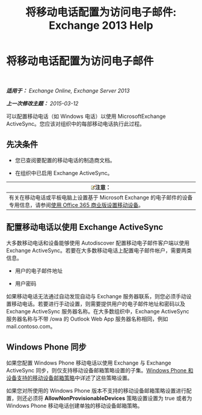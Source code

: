 ﻿---
title: '将移动电话配置为访问电子邮件: Exchange 2013 Help'
TOCTitle: 将移动电话配置为访问电子邮件
ms:assetid: 8d6e2cea-265a-43d9-a074-076f35658436
ms:mtpsurl: https://technet.microsoft.com/zh-cn/library/Bb123704(v=EXCHG.150)
ms:contentKeyID: 52061371
ms.date: 01/11/2018
mtps_version: v=EXCHG.150
ms.translationtype: HT
---

# 将移动电话配置为访问电子邮件

 

_**适用于：** Exchange Online, Exchange Server 2013_

_**上一次修改主题：** 2015-03-12_

可以配置移动电话（如 Windows 电话）以使用 MicrosoftExchange ActiveSync。您应该对组织中的每部移动电话执行此过程。

## 先决条件

  - 您已查阅要配置的移动电话的制造商文档。

  - 在组织中已启用 Exchange ActiveSync。

<table>
<thead>
<tr class="header">
<th><img src="images/Bb124558.note(EXCHG.150).gif" title="注意" alt="注意" />注意：</th>
</tr>
</thead>
<tbody>
<tr class="odd">
<td>有关在移动电话或平板电脑上设置基于 Microsoft Exchange 的电子邮件的设备专用信息，请参阅<a href="https://support.office.com/zh-cn/article/set-up-a-mobile-device-using-office-365-for-business-7dabb6cb-0046-40b6-81fe-767e0b1f014f">使用 Office 365 商业版设置移动设备</a>。</td>
</tr>
</tbody>
</table>


## 配置移动电话以使用 Exchange ActiveSync

大多数移动电话和设备能够使用 Autodiscover 配置移动电子邮件客户端以使用 Exchange ActiveSync。若要在大多数移动电话上配置电子邮件帐户，需要两类信息。

  - 用户的电子邮件地址

  - 用户密码

如果移动电话无法通过自动发现自动与 Exchange 服务器联系，则您必须手动设置移动电话。若要进行手动设置，则需要提供用户的电子邮件地址和密码以及 Exchange ActiveSync 服务器名称。在大多数组织中，Exchange ActiveSync 服务器名称与不带 /owa 的 Outlook Web App 服务器名称相同，例如 mail.contoso.com。

## Windows Phone 同步

如果您配置 Windows Phone 移动电话以使用 Exchange 与 Exchange ActiveSync 同步，则仅支持移动设备邮箱策略设置的子集。[Windows Phone 和设备支持的移动设备邮箱策略](supported-mobile-device-mailbox-policies-for-windows-phones-and-devices-exchange-2013-help.md)中详述了这些策略设置。

如果您对所使用的 Windows Phone 版本不支持的移动设备邮箱策略设置进行配置，则还必须将 **AllowNonProvisionableDevices** 策略设置设置为 true 或者为 Windows Phone 移动电话创建单独的移动设备邮箱策略。

